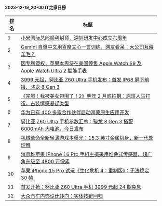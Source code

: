 #### 2023-12-19_20-00  IT之家日榜

| 排名 | 标题|
| --- | ---|
| 1 | [小米国际总部顺利封顶，深圳研发中心成立六周年](https://www.ithome.com/0/740/070.htm) |
| 2 | [Gemini 自曝中文用百度文心一言训练，网友看呆：大公司互薅羊毛？](https://www.ithome.com/0/740/076.htm) |
| 3 | [因专利侵权，苹果本周将在美国停售 Apple Watch S9 及 Apple Watch Ultra 2 智能手表](https://www.ithome.com/0/740/064.htm) |
| 4 | [3999 元起，努比亚 Z60 Ultra 手机发布：首发 IP68 屏下前摄、骁龙 8 Gen 3](https://www.ithome.com/0/740/219.htm) |
| 5 | [《完蛋！我被美女包围了！2》明年 2 月底拍摄：原班人马打造，古装情感悬疑类型](https://www.ithome.com/0/740/060.htm) |
| 6 | [华为已有 400 多家合作伙伴启动鸿蒙原生应用开发](https://www.ithome.com/0/740/147.htm) |
| 7 | [努比亚 Z60 Ultra 手机参数汇总：骁龙 8 Gen 3 搭配 6000mAh 大电池，今日发布](https://www.ithome.com/0/740/089.htm) |
| 8 | [机械革命全新轻薄游戏本曝光：15.3 英寸金属机身，新一代处理器](https://www.ithome.com/0/740/145.htm) |
| 9 | [消息称苹果 iPhone 16 Pro 手机主摄采用堆叠式传感器，超广角升级至 4800 万像素](https://www.ithome.com/0/740/049.htm) |
| 10 | [苹果 iPhone 15 Pro 试玩《生化危机 4：重制版》：无法稳定 30 帧](https://www.ithome.com/0/740/144.htm) |
| 11 | [首发开抢：努比亚 Z60 Ultra 手机 3999 元起 24 期免息](https://www.ithome.com/0/740/222.htm) |
| 12 | [大众汽车内饰设计转向：实体按键回归](https://www.ithome.com/0/740/108.htm) |
